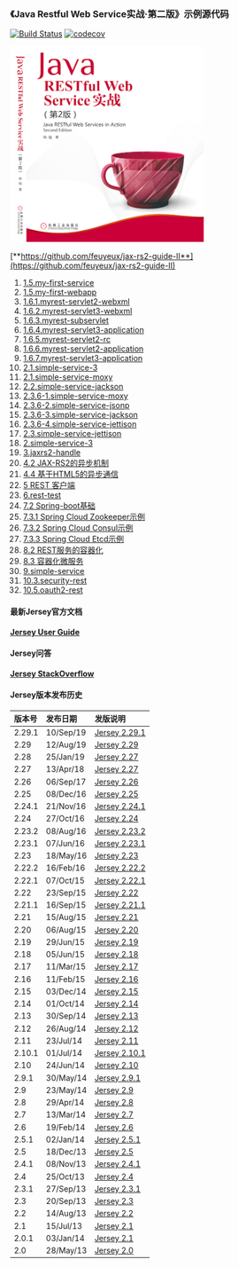 ### 《Java Restful Web Service实战·第二版》示例源代码
[![Build Status](https://travis-ci.org/feuyeux/jax-rs2-guide-II.svg?branch=master)](https://travis-ci.org/feuyeux/jax-rs2-guide-II)
[![codecov](https://codecov.io/gh/feuyeux/jax-rs2-guide-II/branch/master/graph/badge.svg)](https://codecov.io/gh/feuyeux/jax-rs2-guide-II)

<img width="350" src="cover.png"/>

[**https://github.com/feuyeux/jax-rs2-guide-II**](https://github.com/feuyeux/jax-rs2-guide-II)

1. [1.5.my-first-service](1.5.my-first-service)
2. [1.5.my-first-webapp](1.5.my-first-webapp)
3. [1.6.1.myrest-servlet2-webxml](1.6.1.myrest-servlet2-webxml)
4. [1.6.2.myrest-servlet3-webxml](1.6.2.myrest-servlet3-webxml)
5. [1.6.3.myrest-subservlet](1.6.3.myrest-subservlet)
6. [1.6.4.myrest-servlet3-application](1.6.4.myrest-servlet3-application)
7. [1.6.5.myrest-servlet2-rc](1.6.5.myrest-servlet2-rc)
8. [1.6.6.myrest-servlet2-application](1.6.6.myrest-servlet2-application)
9. [1.6.7.myrest-servlet3-application](1.6.7.myrest-servlet3-application)
10. [2.1.simple-service-3](2.1.simple-service-3)
11. [2.1.simple-service-moxy](2.1.simple-service-moxy)
12. [2.2.simple-service-jackson](2.2.simple-service-jackson)
13. [2.3.6-1.simple-service-moxy](2.3.6-1.simple-service-moxy)
14. [2.3.6-2.simple-service-jsonp](2.3.6-2.simple-service-jsonp)
15. [2.3.6-3.simple-service-jackson](2.3.6-3.simple-service-jackson)
16. [2.3.6-4.simple-service-jettison](2.3.6-4.simple-service-jettison)
17. [2.3.simple-service-jettison](2.3.simple-service-jettison)
18. [2.simple-service-3](2.simple-service-3)
19. [3.jaxrs2-handle](3.jaxrs2-handle)
20. [4.2 JAX-RS2的异步机制](4.2.asynchronized)
21. [4.4 基于HTML5的异步通信](4.4.sse)
22. [5 REST 客户端](5.jaxrs2-client)
23. [6.rest-test](6.rest-test)
24. [7.2 Spring-boot基础](7.2.demo)
25. [7.3.1 Spring Cloud Zookeeper示例](7.3.1.boot.zookeeper)
26. [7.3.2 Spring Cloud Consul示例](7.3.2.boot.consul)
27. [7.3.3 Spring Cloud Etcd示例](7.3.2.boot.etcd)
28. [8.2 REST服务的容器化](8.2.containerization)
29. [8.3 容器化微服务](8.3.boot.zk.kaka)
30. [9.simple-service](9.simple-service)
31. [10.3.security-rest](10.3.security-rest)
32. [10.5.oauth2-rest](10.5.oauth2-rest)

#### 最新Jersey官方文档
[**Jersey User Guide**](https://eclipse-ee4j.github.io/jersey.github.io/documentation/latest/index.html)

#### Jersey问答
[**Jersey StackOverflow**](http://stackoverflow.com/questions/tagged/jersey)

#### Jersey版本发布历史
| 版本号    | 发布日期        | 发版说明                                     |
| :----- | :---------- | :--------------------------------------- |
| 2.29.1  | 10/Sep/19 | [Jersey 2.29.1](https://eclipse-ee4j.github.io/jersey.github.io/release-notes/2.29.1.html) |
| 2.29  | 12/Aug/19 | [Jersey 2.29](https://eclipse-ee4j.github.io/jersey.github.io/release-notes/2.29.html) |
| 2.28   | 25/Jan/19 | [Jersey 2.27](https://eclipse-ee4j.github.io/jersey.github.io/release-notes/2.28.html) |
| 2.27   | 13/Apr/18 | [Jersey 2.27](https://eclipse-ee4j.github.io/jersey.github.io/release-notes/2.27.html) |
| 2.26   | 06/Sep/17 | [Jersey 2.26](https://eclipse-ee4j.github.io/jersey.github.io/release-notes/2.26.html) |
| 2.25   | 08/Dec/16   | [Jersey 2.25](https://eclipse-ee4j.github.io/jersey.github.io/release-notes/2.25.html) |
| 2.24.1 | 21/Nov/16   | [Jersey 2.24.1](https://eclipse-ee4j.github.io/jersey.github.io/release-notes/2.24.1.html) |
| 2.24   | 27/Oct/16   | [Jersey 2.24](https://eclipse-ee4j.github.io/jersey.github.io/release-notes/2.24.html) |
| 2.23.2 | 08/Aug/16   | [Jersey 2.23.2](https://eclipse-ee4j.github.io/jersey.github.io/release-notes/2.23.2.html) |
| 2.23.1 | 07/Jun/16   | [Jersey 2.23.1](https://eclipse-ee4j.github.io/jersey.github.io/release-notes/2.23.1.html) |
| 2.23   | 18/May/16   | [Jersey 2.23](https://eclipse-ee4j.github.io/jersey.github.io/release-notes/2.23.html) |
| 2.22.2 | 16/Feb/16   | [Jersey 2.22.2](https://eclipse-ee4j.github.io/jersey.github.io/release-notes/2.22.2.html) |
| 2.22.1 | 07/Oct/15   | [Jersey 2.22.1](https://eclipse-ee4j.github.io/jersey.github.io/release-notes/2.22.1.html) |
| 2.22   | 23/Sep/15   | [Jersey 2.22](https://eclipse-ee4j.github.io/jersey.github.io/release-notes/2.22.html) |
| 2.21.1 | 16/Sep/15   | [Jersey 2.21.1](https://eclipse-ee4j.github.io/jersey.github.io/release-notes/2.21.1.html) |
| 2.21   | 15/Aug/15   | [Jersey 2.21](https://eclipse-ee4j.github.io/jersey.github.io/release-notes/2.21.html) |
| 2.20   | 06/Aug/15   | [Jersey 2.20](https://eclipse-ee4j.github.io/jersey.github.io/release-notes/2.20.html) |
| 2.19   | 29/Jun/15   | [Jersey 2.19](https://eclipse-ee4j.github.io/jersey.github.io/release-notes/2.19.html) |
| 2.18   | 05/Jun/15   | [Jersey 2.18](https://eclipse-ee4j.github.io/jersey.github.io/release-notes/2.18.html) |
| 2.17   | 11/Mar/15   | [Jersey 2.17](https://eclipse-ee4j.github.io/jersey.github.io/release-notes/2.17.html) |
| 2.16   | 11/Feb/15   | [Jersey 2.16](https://eclipse-ee4j.github.io/jersey.github.io/release-notes/2.16.html) |
| 2.15   | 03/Dec/14   | [Jersey 2.15](https://eclipse-ee4j.github.io/jersey.github.io/release-notes/2.15.html) |
| 2.14   | 01/Oct/14   | [Jersey 2.14](https://eclipse-ee4j.github.io/jersey.github.io/release-notes/2.14.html) |
| 2.13   | 30/Sep/14   | [Jersey 2.13](https://eclipse-ee4j.github.io/jersey.github.io/release-notes/2.13.html) |
| 2.12   | 26/Aug/14   | [Jersey 2.12](https://eclipse-ee4j.github.io/jersey.github.io/release-notes/2.12.html) |
| 2.11   | 23/Jul/14   | [Jersey 2.11](https://eclipse-ee4j.github.io/jersey.github.io/release-notes/2.11.html) |
| 2.10.1 | 01/Jul/14   | [Jersey 2.10.1](https://eclipse-ee4j.github.io/jersey.github.io/release-notes/2.10.1.html) |
| 2.10   | 24/Jun/14   | [Jersey 2.10](https://eclipse-ee4j.github.io/jersey.github.io/release-notes/2.10.html) |
| 2.9.1  | 30/May/14   | [Jersey 2.9.1](https://eclipse-ee4j.github.io/jersey.github.io/release-notes/2.9.1.html) |
| 2.9    | 23/May/14   | [Jersey 2.9](https://eclipse-ee4j.github.io/jersey.github.io/release-notes/2.9.html) |
| 2.8    | 29/Apr/14   | [Jersey 2.8](https://eclipse-ee4j.github.io/jersey.github.io/release-notes/2.8.html) |
| 2.7    | 13/Mar/14   | [Jersey 2.7](https://eclipse-ee4j.github.io/jersey.github.io/release-notes/2.7.html) |
| 2.6    | 19/Feb/14   | [Jersey 2.6](https://eclipse-ee4j.github.io/jersey.github.io/release-notes/2.6.html) |
| 2.5.1  | 02/Jan/14   | [Jersey 2.5.1](https://eclipse-ee4j.github.io/jersey.github.io/release-notes/2.5.1.html) |
| 2.5    | 18/Dec/13   | [Jersey 2.5](https://eclipse-ee4j.github.io/jersey.github.io/release-notes/2.5.html) |
| 2.4.1  | 08/Nov/13   | [Jersey 2.4.1](https://eclipse-ee4j.github.io/jersey.github.io/release-notes/2.4.1.html) |
| 2.4    | 25/Oct/13   | [Jersey 2.4](https://eclipse-ee4j.github.io/jersey.github.io/release-notes/2.4.html) |
| 2.3.1  | 27/Sep/13   | [Jersey 2.3.1](https://eclipse-ee4j.github.io/jersey.github.io/release-notes/2.3.1.html) |
| 2.3    | 20/Sep/13   | [Jersey 2.3](https://eclipse-ee4j.github.io/jersey.github.io/release-notes/2.3.html) |
| 2.2    | 14/Aug/13   | [Jersey 2.2](https://eclipse-ee4j.github.io/jersey.github.io/release-notes/2.2.html) |
| 2.1    | 15/Jul/13   | [Jersey 2.1](https://eclipse-ee4j.github.io/jersey.github.io/release-notes/2.1.html) |
| 2.0.1  | 03/Jan/14   | [Jersey 2.1](https://eclipse-ee4j.github.io/jersey.github.io/release-notes/2.0.1.html) |
| 2.0    | 28/May/13   | [Jersey 2.0](https://eclipse-ee4j.github.io/jersey.github.io/release-notes/2.0.html) |